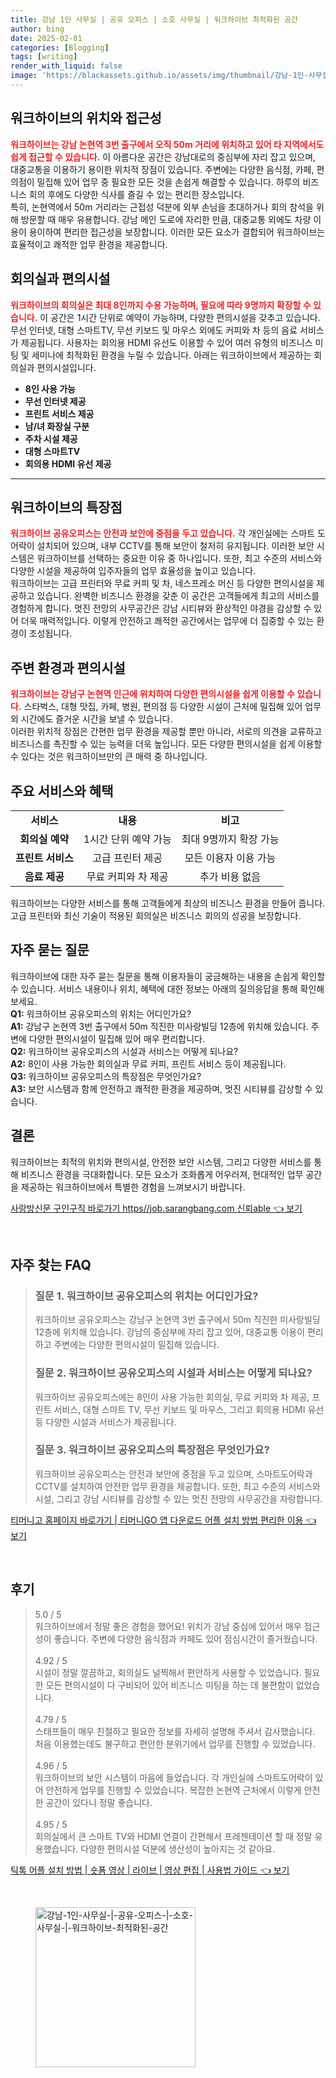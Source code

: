 ```yaml
---
title: 강남 1인 사무실 | 공유 오피스 | 소호 사무실 | 워크하이브 최적화된 공간
author: bing
date: 2025-02-01
categories: [Blogging]
tags: [writing]
render_with_liquid: false
image: 'https://blackassets.github.io/assets/img/thumbnail/강남-1인-사무실-|-공유-오피스-|-소호-사무실-|-워크하이브-최적화된-공간.webp'
---
```



<h2 id='워크하이브의 위치와 접근성'>워크하이브의 위치와 접근성</h2>

<p><b><span style="color: #ee2323;">워크하이브는 강남 논현역 3번 출구에서 오직 50m 거리에 위치하고 있어 타 지역에서도 쉽게 접근할 수 있습니다.</span></b> 이 아름다운 공간은 강남대로의 중심부에 자리 잡고 있으며, 대중교통을 이용하기 용이한 위치적 장점이 있습니다. 주변에는 다양한 음식점, 카페, 편의점이 밀집해 있어 업무 중 필요한 모든 것을 손쉽게 해결할 수 있습니다. 하루의 비즈니스 회의 후에도 다양한 식사를 즐길 수 있는 편리한 장소입니다.<br>특히, 논현역에서 50m 거리라는 근접성 덕분에 외부 손님을 초대하거나 회의 참석을 위해 방문할 때 매우 유용합니다. 강남 메인 도로에 자리한 만큼, 대중교통 외에도 차량 이용이 용이하여 편리한 접근성을 보장합니다. 이러한 모든 요소가 결합되어 워크하이브는 효율적이고 쾌적한 업무 환경을 제공합니다.</p>

<h2 id='회의실과 편의시설'>회의실과 편의시설</h2>

<p><b><span style="color: #ee2323;">워크하이브의 회의실은 최대 8인까지 수용 가능하며, 필요에 따라 9명까지 확장할 수 있습니다.</span></b> 이 공간은 1시간 단위로 예약이 가능하며, 다양한 편의시설을 갖추고 있습니다. 무선 인터넷, 대형 스마트TV, 무선 키보드 및 마우스 외에도 커피와 차 등의 음료 서비스가 제공됩니다. 사용자는 회의용 HDMI 유선도 이용할 수 있어 여러 유형의 비즈니스 미팅 및 세미나에 최적화된 환경을 누릴 수 있습니다. 아래는 워크하이브에서 제공하는 회의실과 편의시설입니다.<br><ul>
    <li><b>8인 사용 가능</b></li>
    <li><b>무선 인터넷 제공</b></li>
    <li><b>프린트 서비스 제공</b></li>
    <li><b>남/녀 화장실 구분</b></li>
    <li><b>주차 시설 제공</b></li>
    <li><b>대형 스마트TV</b></li>
    <li><b>회의용 HDMI 유선 제공</b></li>
</ul></p>

<hr />

<h2 id='워크하이브의 특장점'>워크하이브의 특장점</h2>

<p><b><span style="color: #ee2323;">워크하이브 공유오피스는 안전과 보안에 중점을 두고 있습니다.</span></b> 각 개인실에는 스마트 도어락이 설치되어 있으며, 내부 CCTV를 통해 보안이 철저히 유지됩니다. 이러한 보안 시스템은 워크하이브를 선택하는 중요한 이유 중 하나입니다. 또한, 최고 수준의 서비스와 다양한 시설을 제공하여 입주자들의 업무 효율성을 높이고 있습니다.<br>워크하이브는 고급 프린터와 무료 커피 및 차, 네스프레소 머신 등 다양한 편의시설을 제공하고 있습니다. 완벽한 비즈니스 환경을 갖춘 이 공간은 고객들에게 최고의 서비스를 경험하게 합니다. 멋진 전망의 사무공간은 강남 시티뷰와 환상적인 야경을 감상할 수 있어 더욱 매력적입니다. 이렇게 안전하고 쾌적한 공간에서는 업무에 더 집중할 수 있는 환경이 조성됩니다.</p>

<h2 id='주변 환경과 편의시설'>주변 환경과 편의시설</h2>

<p><b><span style="color: #ee2323;">워크하이브는 강남구 논현역 인근에 위치하여 다양한 편의시설을 쉽게 이용할 수 있습니다.</span></b> 스타벅스, 대형 맛집, 카페, 병원, 편의점 등 다양한 시설이 근처에 밀집해 있어 업무 외 시간에도 즐거운 시간을 보낼 수 있습니다.<br>이러한 위치적 장점은 간편한 업무 환경을 제공할 뿐만 아니라, 서로의 의견을 교류하고 비즈니스를 촉진할 수 있는 능력을 더욱 높입니다. 모든 다양한 편의시설을 쉽게 이용할 수 있다는 것은 워크하이브만의 큰 매력 중 하나입니다.</p>

<h2 id='주요 서비스와 혜택'>주요 서비스와 혜택</h2>

<table>
    <tr>
        <td style="text-align: center; height: 17px;"><b>서비스</b></td>
        <td style="text-align: center; height: 17px;"><b>내용</b></td>
        <td style="text-align: center; height: 17px;"><b>비고</b></td>
    </tr>
    <tr>
        <td style="text-align: center; height: 17px;"><b>회의실 예약</b></td>
        <td style="text-align: center;">1시간 단위 예약 가능</td>
        <td style="text-align: center;">최대 9명까지 확장 가능</td>
    </tr>
    <tr>
        <td style="text-align: center; height: 17px;"><b>프린트 서비스</b></td>
        <td style="text-align: center;">고급 프린터 제공</td>
        <td style="text-align: center;">모든 이용자 이용 가능</td>
    </tr>
    <tr>
        <td style="text-align: center; height: 17px;"><b>음료 제공</b></td>
        <td style="text-align: center;">무료 커피와 차 제공</td>
        <td style="text-align: center;">추가 비용 없음</td>
    </tr>
</table>

<p>워크하이브는 다양한 서비스를 통해 고객들에게 최상의 비즈니스 환경을 만들어 줍니다. 고급 프린터와 최신 기술이 적용된 회의실은 비즈니스 회의의 성공을 보장합니다.</p>

<h2 id='자주 묻는 질문'>자주 묻는 질문</h2>

<p>워크하이브에 대한 자주 묻는 질문을 통해 이용자들이 궁금해하는 내용을 손쉽게 확인할 수 있습니다. 서비스 내용이나 위치, 혜택에 대한 정보는 아래의 질의응답을 통해 확인해 보세요.<br><strong>Q1:</strong> 워크하이브 공유오피스의 위치는 어디인가요?<br><strong>A1:</strong> 강남구 논현역 3번 출구에서 50m 직진한 미사랑빌딩 12층에 위치해 있습니다. 주변에 다양한 편의시설이 밀집해 있어 매우 편리합니다.<br><strong>Q2:</strong> 워크하이브 공유오피스의 시설과 서비스는 어떻게 되나요?<br><strong>A2:</strong> 8인이 사용 가능한 회의실과 무료 커피, 프린트 서비스 등이 제공됩니다.<br><strong>Q3:</strong> 워크하이브 공유오피스의 특장점은 무엇인가요?<br><strong>A3:</strong> 보안 시스템과 함께 안전하고 쾌적한 환경을 제공하며, 멋진 시티뷰를 감상할 수 있습니다.</p>

<h2 id='결론'>결론</h2>

<p>워크하이브는 최적의 위치와 편의시설, 안전한 보안 시스템, 그리고 다양한 서비스를 통해 비즈니스 환경을 극대화합니다. 모든 요소가 조화롭게 어우러져, 현대적인 업무 공간을 제공하는 워크하이브에서 특별한 경험을 느껴보시기 바랍니다.</p>


<p><a class="click-button" title="사랑방신문 구인구직 바로가기 https//job.sarangbang.com 신뢰able" href="https://blackassets.github.io/posts/%EC%82%AC%EB%9E%91%EB%B0%A9%EC%8B%A0%EB%AC%B8-%EA%B5%AC%EC%9D%B8%EA%B5%AC%EC%A7%81-%EB%B0%94%EB%A1%9C%EA%B0%80%EA%B8%B0-httpsjob.sarangbang.com-%EC%8B%A0%EB%A2%B0able/" rel="dofollow">사랑방신문 구인구직 바로가기 https//job.sarangbang.com 신뢰able 👈 보기</a></p><br>
<h2 id='자주_찾는_FAQ'>자주 찾는 FAQ</h2>
<div itemscope="" itemtype="https://schema.org/FAQPage"> 
<blockquote> 
<div itemscope="" itemprop="mainEntity" itemtype="https://schema.org/Question"> 
<h3 itemprop="name">질문 1. 워크하이브 공유오피스의 위치는 어디인가요?</h3> 
<div itemscope="" itemprop="acceptedAnswer" itemtype="https://schema.org/Answer"> 
<span itemprop="text"> 
<p>워크하이브 공유오피스는 강남구 논현역 3번 출구에서 50m 직진한 미사랑빌딩 12층에 위치해 있습니다. 강남의 중심부에 자리 잡고 있어, 대중교통 이용이 편리하고 주변에는 다양한 편의시설이 밀집해 있습니다.</p> 
</span> 
</div> 
</div> 
<div itemscope="" itemprop="mainEntity" itemtype="https://schema.org/Question"> 
<h3 itemprop="name">질문 2. 워크하이브 공유오피스의 시설과 서비스는 어떻게 되나요?</h3> 
<div itemscope="" itemprop="acceptedAnswer" itemtype="https://schema.org/Answer"> 
<span itemprop="text"> 
<p>워크하이브 공유오피스에는 8인이 사용 가능한 회의실, 무료 커피와 차 제공, 프린트 서비스, 대형 스마트 TV, 무선 키보드 및 마우스, 그리고 회의용 HDMI 유선 등 다양한 시설과 서비스가 제공됩니다.</p> 
</span> 
</div> 
</div> 
<div itemscope="" itemprop="mainEntity" itemtype="https://schema.org/Question"> 
<h3 itemprop="name">질문 3. 워크하이브 공유오피스의 특장점은 무엇인가요?</h3> 
<div itemscope="" itemprop="acceptedAnswer" itemtype="https://schema.org/Answer"> 
<span itemprop="text"> 
<p>워크하이브 공유오피스는 안전과 보안에 중점을 두고 있으며, 스마트도어락과 CCTV를 설치하여 안전한 업무 환경을 제공합니다. 또한, 최고 수준의 서비스와 시설, 그리고 강남 시티뷰를 감상할 수 있는 멋진 전망의 사무공간을 자랑합니다.</p> 
</span> 
</div> 
</div> 
</blockquote> 
</div>
<p><a class="click-button" title="티머니고 홈페이지 바로가기 | 티머니GO 앱 다운로드 어플 설치 방법 편리한 이용" href="https://blackassets.github.io/posts/%ED%8B%B0%EB%A8%B8%EB%8B%88%EA%B3%A0-%ED%99%88%ED%8E%98%EC%9D%B4%EC%A7%80-%EB%B0%94%EB%A1%9C%EA%B0%80%EA%B8%B0-%ED%8B%B0%EB%A8%B8%EB%8B%88GO-%EC%95%B1-%EB%8B%A4%EC%9A%B4%EB%A1%9C%EB%93%9C-%EC%96%B4%ED%94%8C-%EC%84%A4%EC%B9%98-%EB%B0%A9%EB%B2%95-%ED%8E%B8%EB%A6%AC%ED%95%9C-%EC%9D%B4%EC%9A%A9/" rel="dofollow">티머니고 홈페이지 바로가기 | 티머니GO 앱 다운로드 어플 설치 방법 편리한 이용 👈 보기</a></p><br>
<h2 id='후기'>후기</h2>
<div itemscope itemtype="https://schema.org/Product">
  <blockquote>
  <div itemprop="review" itemscope itemtype="https://schema.org/Review">
      <div itemprop="reviewRating" itemscope itemtype="https://schema.org/Rating"> <span itemprop="ratingValue">5.0</span> / <span itemprop="bestRating">5</span> </div>
      <span itemprop="reviewBody">워크하이브에서 정말 좋은 경험을 했어요! 위치가 강남 중심에 있어서 매우 접근성이 좋습니다. 주변에 다양한 음식점과 카페도 있어 점심시간이 즐거웠습니다.</span>
  </div>
  <br>
  <div itemprop="review" itemscope itemtype="https://schema.org/Review">
      <div itemprop="reviewRating" itemscope itemtype="https://schema.org/Rating"> <span itemprop="ratingValue">4.92</span> / <span itemprop="bestRating">5</span> </div>
      <span itemprop="reviewBody">시설이 정말 깔끔하고, 회의실도 널찍해서 편안하게 사용할 수 있었습니다. 필요한 모든 편의시설이 다 구비되어 있어 비즈니스 미팅을 하는 데 불편함이 없었습니다.</span>
  </div>
  <br>
  <div itemprop="review" itemscope itemtype="https://schema.org/Review">
      <div itemprop="reviewRating" itemscope itemtype="https://schema.org/Rating"> <span itemprop="ratingValue">4.79</span> / <span itemprop="bestRating">5</span> </div>
      <span itemprop="reviewBody">스태프들이 매우 친절하고 필요한 정보를 자세히 설명해 주셔서 감사했습니다. 처음 이용했는데도 불구하고 편안한 분위기에서 업무를 진행할 수 있었습니다.</span>
  </div>
  <br>
  <div itemprop="review" itemscope itemtype="https://schema.org/Review">
      <div itemprop="reviewRating" itemscope itemtype="https://schema.org/Rating"> <span itemprop="ratingValue">4.96</span> / <span itemprop="bestRating">5</span> </div>
      <span itemprop="reviewBody">워크하이브의 보안 시스템이 마음에 들었습니다. 각 개인실에 스마트도어락이 있어 안전하게 업무를 진행할 수 있었습니다. 복잡한 논현역 근처에서 이렇게 안전한 공간이 있다니 정말 좋습니다.</span>
  </div>
  <br>
  <div itemprop="review" itemscope itemtype="https://schema.org/Review">
      <div itemprop="reviewRating" itemscope itemtype="https://schema.org/Rating"> <span itemprop="ratingValue">4.95</span> / <span itemprop="bestRating">5</span> </div>
      <span itemprop="reviewBody">회의실에서 큰 스마트 TV와 HDMI 연결이 간편해서 프레젠테이션 할 때 정말 유용했습니다. 다양한 편의시설 덕분에 생산성이 높아지는 것 같아요.</span>
  </div>
  </blockquote>
</div>
<p><a class="click-button" title="틱톡 어플 설치 방법 | 숏폼 영상 | 라이브 | 영상 편집 | 사용법 가이드" href="https://blackassets.github.io/posts/%ED%8B%B1%ED%86%A1-%EC%96%B4%ED%94%8C-%EC%84%A4%EC%B9%98-%EB%B0%A9%EB%B2%95-%EC%88%8F%ED%8F%BC-%EC%98%81%EC%83%81-%EB%9D%BC%EC%9D%B4%EB%B8%8C-%EC%98%81%EC%83%81-%ED%8E%B8%EC%A7%91-%EC%82%AC%EC%9A%A9%EB%B2%95-%EA%B0%80%EC%9D%B4%EB%93%9C/" rel="dofollow">틱톡 어플 설치 방법 | 숏폼 영상 | 라이브 | 영상 편집 | 사용법 가이드 👈 보기</a></p><br>
<figure class="image"><img src="https://blackassets.github.io/assets/img/thumbnail/강남-1인-사무실-|-공유-오피스-|-소호-사무실-|-워크하이브-최적화된-공간.webp" alt="강남-1인-사무실-|-공유-오피스-|-소호-사무실-|-워크하이브-최적화된-공간" width="256" height="256"></figure>